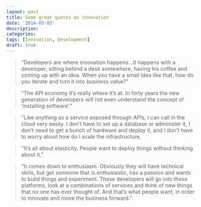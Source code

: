 ```yaml
---
layout: post
title: Some great quotes on innovation
date: '2014-03-03'
description:
categories:
tags: [Innovation, Development]
draft: true
---
```


> "Developers are where innovation happens...It happens with a developer, sitting
behind a desk somewhere, having his coffee and coming up with an idea. When you
have a small idea like that, how do you iterate and turn it into business value?"

> "The API economy it’s really where it’s at. In forty years
the new generation of developers will not even understand the concept of
‘installing software’.”

> "Like anything as a service exposed through APIs, I can call in the
cloud very easily. I don’t have to set up a database or administer it, I don’t
need to get a bunch of hardware and deploy it, and I don’t have to worry about
how do I scale the infrastructure,

> "It’s all about elasticity. People want to deploy things without thinking about it."

> "It comes down to enthusiasm. Obviously they will have technical skills, but
get someone that is enthusiastic, has a passion and wants to build things and
experiment. These developers will go into these platforms, look at a combinations
of services and think of new things that no one has ever thought of. And that’s
what people want, in order to innovate and move the business forward.”